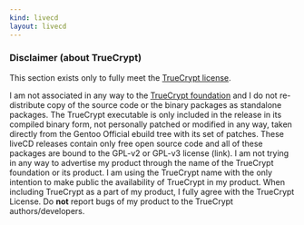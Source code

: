 ```yaml
---
kind: livecd
layout: livecd
---
```

### Disclaimer (about TrueCrypt)
This section exists only to fully meet the [TrueCrypt license](http://www.truecrypt.org/legal/license).

I am not associated in any way to the [TrueCrypt foundation](http://www.truecrypt.org) and I do not re-distribute copy of the source code or the binary packages as standalone packages.
The TrueCrypt executable is only included in the release in its compiled binary form, not personally patched or modified in any way, taken directly from the Gentoo Official ebuild tree with its set of patches.
These liveCD releases contain only free open source code and all of these packages are bound to the GPL-v2 or GPL-v3 license (link).
I am not trying in any way to advertise my product through the name of the TrueCrypt foundation or its product. I am using the TrueCrypt name with the only intention to make public the availability of TrueCrypt in my product.
When including TrueCrypt as a part of my product, I fully agree with the TrueCrypt License.
Do **not** report bugs of my product to the TrueCrypt authors/developers.
